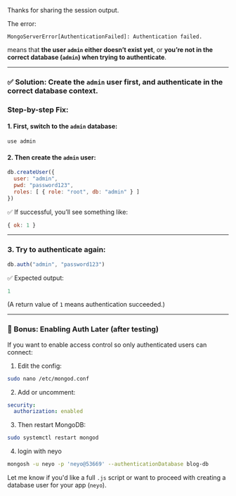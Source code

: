 Thanks for sharing the session output.

The error:

```
MongoServerError[AuthenticationFailed]: Authentication failed.
```

means that **the user `admin` either doesn’t exist yet**, or **you’re not in the correct database (`admin`) when trying to authenticate**.

---

### ✅ Solution: Create the `admin` user **first**, and authenticate **in the correct database context**.

### Step-by-step Fix:

#### 1. First, switch to the `admin` database:

```js
use admin
```

#### 2. Then create the `admin` user:

```js
db.createUser({
  user: "admin",
  pwd: "password123",
  roles: [ { role: "root", db: "admin" } ]
})
```

✅ If successful, you’ll see something like:

```js
{ ok: 1 }
```

---

### 3. Try to authenticate again:

```js
db.auth("admin", "password123")
```

✅ Expected output:

```js
1
```

(A return value of `1` means authentication succeeded.)

---

### 🔐 Bonus: Enabling Auth Later (after testing)

If you want to enable access control so only authenticated users can connect:

1. Edit the config:

```bash
sudo nano /etc/mongod.conf
```

2. Add or uncomment:

```yaml
security:
  authorization: enabled
```

3. Then restart MongoDB:

```bash
sudo systemctl restart mongod
```

4. login with neyo

```bash
mongosh -u neyo -p 'neyo@53669' --authenticationDatabase blog-db
```



Let me know if you'd like a full `.js` script or want to proceed with creating a database user for your app (`neyo`).
